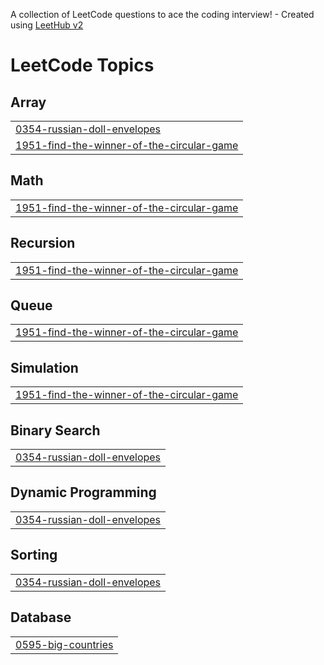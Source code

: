A collection of LeetCode questions to ace the coding interview! - Created using [LeetHub v2](https://github.com/arunbhardwaj/LeetHub-2.0)
<!---LeetCode Topics Start-->
# LeetCode Topics
## Array
|  |
| ------- |
| [0354-russian-doll-envelopes](https://github.com/Simranjatav917/DSA-Practice/tree/master/0354-russian-doll-envelopes) |
| [1951-find-the-winner-of-the-circular-game](https://github.com/Simranjatav917/DSA-Practice/tree/master/1951-find-the-winner-of-the-circular-game) |
## Math
|  |
| ------- |
| [1951-find-the-winner-of-the-circular-game](https://github.com/Simranjatav917/DSA-Practice/tree/master/1951-find-the-winner-of-the-circular-game) |
## Recursion
|  |
| ------- |
| [1951-find-the-winner-of-the-circular-game](https://github.com/Simranjatav917/DSA-Practice/tree/master/1951-find-the-winner-of-the-circular-game) |
## Queue
|  |
| ------- |
| [1951-find-the-winner-of-the-circular-game](https://github.com/Simranjatav917/DSA-Practice/tree/master/1951-find-the-winner-of-the-circular-game) |
## Simulation
|  |
| ------- |
| [1951-find-the-winner-of-the-circular-game](https://github.com/Simranjatav917/DSA-Practice/tree/master/1951-find-the-winner-of-the-circular-game) |
## Binary Search
|  |
| ------- |
| [0354-russian-doll-envelopes](https://github.com/Simranjatav917/DSA-Practice/tree/master/0354-russian-doll-envelopes) |
## Dynamic Programming
|  |
| ------- |
| [0354-russian-doll-envelopes](https://github.com/Simranjatav917/DSA-Practice/tree/master/0354-russian-doll-envelopes) |
## Sorting
|  |
| ------- |
| [0354-russian-doll-envelopes](https://github.com/Simranjatav917/DSA-Practice/tree/master/0354-russian-doll-envelopes) |
## Database
|  |
| ------- |
| [0595-big-countries](https://github.com/Simranjatav917/DSA-Practice/tree/master/0595-big-countries) |
<!---LeetCode Topics End-->